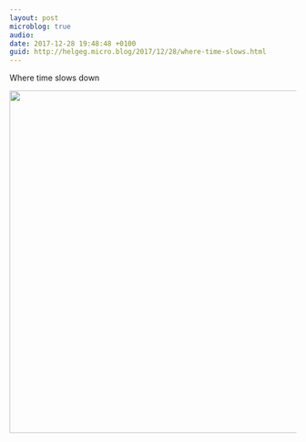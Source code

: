 ```yaml
---
layout: post
microblog: true
audio: 
date: 2017-12-28 19:48:48 +0100
guid: http://helgeg.micro.blog/2017/12/28/where-time-slows.html
---
```

Where time slows down

<img src="http://helgeg.micro.blog/uploads/2017/4bb4dad166.jpg" width="600" height="600" />
